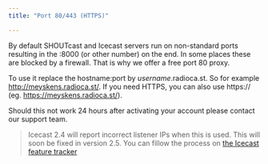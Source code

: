 ```yaml
---
title: "Port 80/443 (HTTPS)"

---
```

By default SHOUTcast and Icecast servers run on non-standard ports resulting in the :8000 (or other number) on the end. In some places these are blocked by a firewall. That is why we offer a free port 80 proxy.

To use it replace the hostname:port by *username*.radioca.st. So for example http://meyskens.radioca.st/.
If you need HTTPS, you can also use https:// (eg. https://meyskens.radioca.st/).

Should this not work 24 hours after activating your account please contact our support team.

> Icecast 2.4 will report incorrect listener IPs when this is used. This will soon be fixed in version 2.5. You can fillow the process on [the Icecast feature tracker](https://gitlab.xiph.org/xiph/icecast-server/issues/1959)
